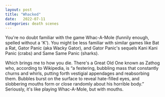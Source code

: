 ```yaml
---
layout: post
title: "Whacked"
date:   2022-07-11
categories: death scenes
---
```

You're no doubt familiar with the game Whac-A-Mole (funnily enough, spelled without a 'K'). You might be less familiar with similar games like Bat a Rat, Gator Panic (aka Wacky Gator), and Gator Panic's sequels Kani Kani Panic (crabs) and Same Same Panic (sharks).

Which brings me to how you die. There's a Great Old One known as Zathog who, according to Wikipedia, is “a festering, bubbling mass that constantly churns and whirls, putting forth vestigial appendages and reabsorbing them. Bubbles burst on the surface to reveal hate-filled eyes, and slobbering mouths form or close randomly about his horrible body.” Seriously, it's like playing Whac-A-Mole, but with mouths.

